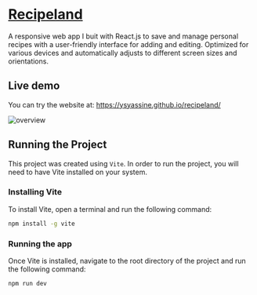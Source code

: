 # [Recipeland](https://ysyassine.github.io/recipeland/)

A responsive web app I buit with React.js to save and manage personal recipes with a user-friendly interface for adding and editing. Optimized for various devices and automatically adjusts to different screen sizes and orientations.

## Live demo

You can try the website at: https://ysyassine.github.io/recipeland/

<img src="./readme_assets/overview.png" alt="overview" />

## Running the Project

This project was created using `Vite`. In order to run the project, you will need to have Vite installed on your system.

### Installing Vite

To install Vite, open a terminal and run the following command:

```bash
npm install -g vite
```

### Running the app

Once Vite is installed, navigate to the root directory of the project and run the following command:

```bash
npm run dev
```
